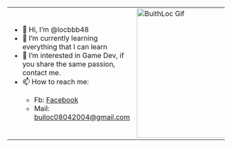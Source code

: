 <table>
  <tr>
    <td>
      <ul>
        <li>👋 Hi, I’m @locbbb48</li>
        <li>🌱 I’m currently learning everything that I can learn</li>
        <li>👀 I’m interested in Game Dev, if you share the same passion, contact me.</li>
        <li>📫 How to reach me:</li>
        <ul>
          <li>Fb: <a href="https://www.facebook.com/8bui8.8locthanh.8">Facebook</a></li>
          <li>Mail: <a href="mailto:builoc08042004@gmail.com">builoc08042004@gmail.com</a></li>
        </ul>
      </ul>
    </td>
    <td>
      <img src="https://github.com/locbbb48/locbbb48/blob/main/marioGif.gif" alt="BuithLoc Gif" width="300"/>
    </td>
  </tr>
</table>
